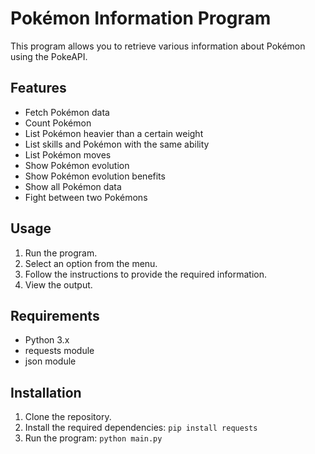# Pokémon Information Program

This program allows you to retrieve various information about Pokémon using the PokeAPI.

## Features

- Fetch Pokémon data
- Count Pokémon
- List Pokémon heavier than a certain weight
- List skills and Pokémon with the same ability
- List Pokémon moves
- Show Pokémon evolution
- Show Pokémon evolution benefits
- Show all Pokémon data
- Fight between two Pokémons

## Usage

1. Run the program.
2. Select an option from the menu.
3. Follow the instructions to provide the required information.
4. View the output.

## Requirements

- Python 3.x
- requests module
- json module

## Installation

1. Clone the repository.
2. Install the required dependencies: `pip install requests`
3. Run the program: `python main.py`


